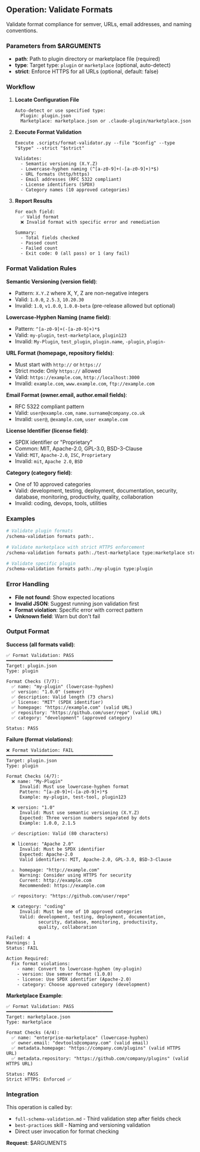 ## Operation: Validate Formats

Validate format compliance for semver, URLs, email addresses, and naming conventions.

### Parameters from $ARGUMENTS

- **path**: Path to plugin directory or marketplace file (required)
- **type**: Target type: `plugin` or `marketplace` (optional, auto-detect)
- **strict**: Enforce HTTPS for all URLs (optional, default: false)

### Workflow

1. **Locate Configuration File**
   ```
   Auto-detect or use specified type:
     Plugin: plugin.json
     Marketplace: marketplace.json or .claude-plugin/marketplace.json
   ```

2. **Execute Format Validation**
   ```
   Execute .scripts/format-validator.py --file "$config" --type "$type" --strict "$strict"

   Validates:
     - Semantic versioning (X.Y.Z)
     - Lowercase-hyphen naming (^[a-z0-9]+(-[a-z0-9]+)*$)
     - URL formats (http/https)
     - Email addresses (RFC 5322 compliant)
     - License identifiers (SPDX)
     - Category names (10 approved categories)
   ```

3. **Report Results**
   ```
   For each field:
     ✅ Valid format
     ❌ Invalid format with specific error and remediation

   Summary:
     - Total fields checked
     - Passed count
     - Failed count
     - Exit code: 0 (all pass) or 1 (any fail)
   ```

### Format Validation Rules

**Semantic Versioning (version field)**:
- Pattern: `X.Y.Z` where X, Y, Z are non-negative integers
- Valid: `1.0.0`, `2.5.3`, `10.20.30`
- Invalid: `1.0`, `v1.0.0`, `1.0.0-beta` (pre-release allowed but optional)

**Lowercase-Hyphen Naming (name field)**:
- Pattern: `^[a-z0-9]+(-[a-z0-9]+)*$`
- Valid: `my-plugin`, `test-marketplace`, `plugin123`
- Invalid: `My-Plugin`, `test_plugin`, `plugin.name`, `-plugin`, `plugin-`

**URL Format (homepage, repository fields)**:
- Must start with `http://` or `https://`
- Strict mode: Only `https://` allowed
- Valid: `https://example.com`, `http://localhost:3000`
- Invalid: `example.com`, `www.example.com`, `ftp://example.com`

**Email Format (owner.email, author.email fields)**:
- RFC 5322 compliant pattern
- Valid: `user@example.com`, `name.surname@company.co.uk`
- Invalid: `user@`, `@example.com`, `user example.com`

**License Identifier (license field)**:
- SPDX identifier or "Proprietary"
- Common: MIT, Apache-2.0, GPL-3.0, BSD-3-Clause
- Valid: `MIT`, `Apache-2.0`, `ISC`, `Proprietary`
- Invalid: `mit`, `Apache 2.0`, `BSD`

**Category (category field)**:
- One of 10 approved categories
- Valid: development, testing, deployment, documentation, security, database, monitoring, productivity, quality, collaboration
- Invalid: coding, devops, tools, utilities

### Examples

```bash
# Validate plugin formats
/schema-validation formats path:.

# Validate marketplace with strict HTTPS enforcement
/schema-validation formats path:./test-marketplace type:marketplace strict:true

# Validate specific plugin
/schema-validation formats path:./my-plugin type:plugin
```

### Error Handling

- **File not found**: Show expected locations
- **Invalid JSON**: Suggest running json validation first
- **Format violation**: Specific error with correct pattern
- **Unknown field**: Warn but don't fail

### Output Format

**Success (all formats valid)**:
```
✅ Format Validation: PASS
━━━━━━━━━━━━━━━━━━━━━━━━━━━━━━━━━━━━━━━━
Target: plugin.json
Type: plugin

Format Checks (7/7):
  ✅ name: "my-plugin" (lowercase-hyphen)
  ✅ version: "1.0.0" (semver)
  ✅ description: Valid length (73 chars)
  ✅ license: "MIT" (SPDX identifier)
  ✅ homepage: "https://example.com" (valid URL)
  ✅ repository: "https://github.com/user/repo" (valid URL)
  ✅ category: "development" (approved category)

Status: PASS
```

**Failure (format violations)**:
```
❌ Format Validation: FAIL
━━━━━━━━━━━━━━━━━━━━━━━━━━━━━━━━━━━━━━━━
Target: plugin.json
Type: plugin

Format Checks (4/7):
  ❌ name: "My-Plugin"
     Invalid: Must use lowercase-hyphen format
     Pattern: ^[a-z0-9]+(-[a-z0-9]+)*$
     Example: my-plugin, test-tool, plugin123

  ❌ version: "1.0"
     Invalid: Must use semantic versioning (X.Y.Z)
     Expected: Three version numbers separated by dots
     Example: 1.0.0, 2.1.5

  ✅ description: Valid (80 characters)

  ❌ license: "Apache 2.0"
     Invalid: Must be SPDX identifier
     Expected: Apache-2.0
     Valid identifiers: MIT, Apache-2.0, GPL-3.0, BSD-3-Clause

  ⚠️  homepage: "http://example.com"
     Warning: Consider using HTTPS for security
     Current: http://example.com
     Recommended: https://example.com

  ✅ repository: "https://github.com/user/repo"

  ❌ category: "coding"
     Invalid: Must be one of 10 approved categories
     Valid: development, testing, deployment, documentation,
            security, database, monitoring, productivity,
            quality, collaboration

Failed: 4
Warnings: 1
Status: FAIL

Action Required:
  Fix format violations:
    - name: Convert to lowercase-hyphen (my-plugin)
    - version: Use semver format (1.0.0)
    - license: Use SPDX identifier (Apache-2.0)
    - category: Choose approved category (development)
```

**Marketplace Example**:
```
✅ Format Validation: PASS
━━━━━━━━━━━━━━━━━━━━━━━━━━━━━━━━━━━━━━━━
Target: marketplace.json
Type: marketplace

Format Checks (4/4):
  ✅ name: "enterprise-marketplace" (lowercase-hyphen)
  ✅ owner.email: "devtools@company.com" (valid email)
  ✅ metadata.homepage: "https://company.com/plugins" (valid HTTPS URL)
  ✅ metadata.repository: "https://github.com/company/plugins" (valid HTTPS URL)

Status: PASS
Strict HTTPS: Enforced ✅
```

### Integration

This operation is called by:
- `full-schema-validation.md` - Third validation step after fields check
- `best-practices` skill - Naming and versioning validation
- Direct user invocation for format checking

**Request**: $ARGUMENTS
